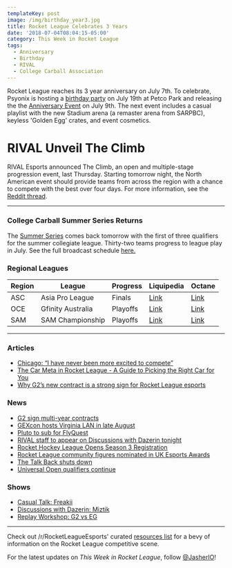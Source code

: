 ```yaml
---
templateKey: post
image: /img/birthday_year3.jpg
title: Rocket League Celebrates 3 Years
date: '2018-07-04T08:04:15-05:00'
category: This Week in Rocket League
tags:
  - Anniversary
  - Birthday
  - RIVAL
  - College Carball Association
---
```


Rocket League reaches its 3 year anniversary on July 7th. To celebrate, Psyonix is hosting a [birthday party](https://www.rocketleague.com/news/rocket-league-third-birthday-party/) on July 19th at Petco Park and releasing the the [Anniversary Event](https://www.rocketleague.com/news/rocket-league-anniversary-event-july-9/) on July 9th. The next event includes a casual playlist with the new Stadium arena (a remaster arena from SARPBC), keyless 'Golden Egg' crates, and event cosmetics.

# RIVAL Unveil The Climb

RIVAL Esports announced The Climb, an open and multiple-stage progression event, last Thursday. Starting tomorrow night, the North American event should provide teams from across the region with a chance to compete with the best over four days. For more information, see the [Reddit thread](https://www.reddit.com/r/RocketLeague/comments/8umdme/the_climb_presented_by_rival_esports_july_5th_8th/).

---

### College Carball Summer Series Returns

The [Summer Series](https://www.reddit.com/r/RocketLeagueEsports/comments/8vwc9k/college_carball_is_back_for_a_summer_series/) comes back tomorrow with the first of three qualifiers for the summer collegiate league. Thirty-two teams progress to league play in July. See the full broadcast schedule [here.](https://i.imgur.com/DuOHW0N.jpg)

### Regional Leagues

| Region | League            | Progress | Liquipedia                                                                                   | Octane                                                                    |
| ------ | ----------------- | -------- | -------------------------------------------------------------------------------------------- | ------------------------------------------------------------------------- |
| ASC    | Asia Pro League   | Finals   | [Link](https://liquipedia.net/rocketleague/1NE_eSports/Asia_Pro_League/Season_2) | [Link](https://octane.gg/event/sia-pro-league-season-twoa)                |
| OCE    | Gfinity Australia | Playoffs   | [Link](https://liquipedia.net/rocketleague/Gfinity/Australia/Elite_Series/Season_1)          | [Link](https://octane.gg/event/gfinity-australia-elite-series-season-one) |
| SAM    | SAM Championship  | Playoffs   | [Link](https://liquipedia.net/rocketleague/SAM_Championship/Season_1/League_Play)            | [Link](https://octane.gg/event/sam-championship-season-one)               |

---

### Articles

* [Chicago: “I have never been more excited to compete”](https://rocketeers.gg/interview-evil-geniuses-chicago-rocket-league-roster/)
* [The Car Meta in Rocket League - A Guide to Picking the Right Car for You](http://team-dignitas.net/articles/blogs/rocket-league/12542/the-car-meta-in-rocket-league-a-guide-to-picking-the-right-car-for-you-)
* [Why G2’s new contract is a strong sign for Rocket League esports](https://rocketeers.gg/g2-rocket-league-contract-kronovi-jknaps-rizzo/)

### News

* [G2 sign multi-year contracts](https://twitter.com/G2esports/status/1013860751105314816)
* [GEXcon hosts Virginia LAN in late August](https://twitter.com/GEXConvention/status/1013248324634173442)
* [Pluto to sub for FlyQuest](https://twitter.com/FlyQuestSports/status/1014222417487712256)
* [RIVAL staff to appear on Discussions with Dazerin tonight](https://twitter.com/iDazerin/status/1013911134007676929)
* [Rocket Hockey League Opens Season 3 Registration](https://twitter.com/RHLHockeyLeague/status/1013913016138690560)
* [Rocket League community figures nominated in UK Esports Awards](https://www.reddit.com/r/RocketLeagueEsports/comments/8vi80j/uk_esports_awards_finalists_revealed_including/)
* [The Talk Back shuts down](https://twitter.com/JorbyPls/status/1012132091918802946)
* [Universal Open qualifiers continue](https://universalopen.gg/phases/northeast-closed-qualifier/)

### Shows

* [Casual Talk: Freakii](https://www.youtube.com/watch?time_continue=3&v=M8lVDxN2M5Y)
* [Discussions with Dazerin: Miztik](https://www.youtube.com/watch?v=0pggt0ZbB64)
* [Replay Workshop: G2 vs EG](https://www.youtube.com/watch?v=Wzf12oIEcH0)

---

Check out /r/RocketLeagueEsports' curated [resources list](https://www.reddit.com/r/RocketLeagueEsports/wiki/links) for a bevy of information on the Rocket League competitive scene.

For the latest updates on _This Week in Rocket League_, follow [@JasherIO](https://twitter.com/JasherIO)!
